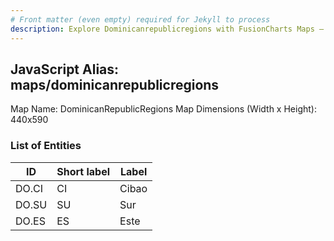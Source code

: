 ```yaml
---
# Front matter (even empty) required for Jekyll to process
description: Explore Dominicanrepublicregions with FusionCharts Maps – Detailed features for seamless integration. Try now & enhance your data visualization today! 
---
```


## JavaScript Alias: maps/dominicanrepublicregions

Map Name: DominicanRepublicRegions Map
Dimensions (Width x Height): 440x590

### List of Entities

| ID    | Short label | Label |
| ----- | ----------- | ----- |
| DO.CI | CI          | Cibao |
| DO.SU | SU          | Sur   |
| DO.ES | ES          | Este  |
